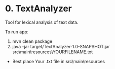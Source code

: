 # 0. TextAnalyzer

Tool for lexical analysis of text data.

To run app:

1. mvn clean package
2. java -jar target/TextAnalyzer-1.0-SNAPSHOT.jar src\main\resources\YOURFILENAME.txt

- Best place Your .txt file in src\main\resources
